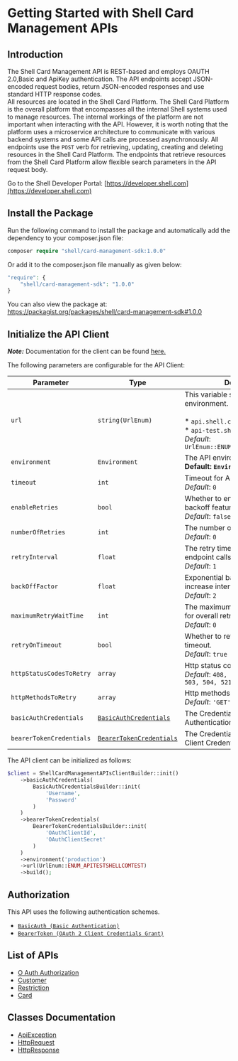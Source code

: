 
# Getting Started with Shell Card Management APIs

## Introduction

The Shell Card Management API is REST-based and employs OAUTH 2.0,Basic and ApiKey authentication.
The API endpoints accept JSON-encoded request bodies, return JSON-encoded responses and use standard HTTP response codes.  
All resources are located in the Shell Card Platform.  The Shell Card Platform is the overall platform that encompasses all the internal Shell systems used to manage resources.
The internal workings of the platform are not important when interacting with the API. However, it is worth noting that the platform uses a microservice architecture to communicate with various backend systems and some API calls are processed asynchronously.
All endpoints use the `POST` verb for retrieving, updating, creating and deleting resources in the Shell Card Platform. The endpoints that retrieve resources from the Shell Card Platform allow flexible search parameters in the API request body.

Go to the Shell Developer Portal: [https://developer.shell.com](https://developer.shell.com)

## Install the Package

Run the following command to install the package and automatically add the dependency to your composer.json file:

```php
composer require "shell/card-management-sdk:1.0.0"
```

Or add it to the composer.json file manually as given below:

```php
"require": {
    "shell/card-management-sdk": "1.0.0"
}
```

You can also view the package at:
https://packagist.org/packages/shell/card-management-sdk#1.0.0

## Initialize the API Client

**_Note:_** Documentation for the client can be found [here.](https://www.github.com/sdks-io/card-management-php-sdk/tree/1.0.0/doc/client.md)

The following parameters are configurable for the API Client:

| Parameter | Type | Description |
|  --- | --- | --- |
| `url` | `string(UrlEnum)` | This variable specifies the type of environment. Environments:<br><br>* `api.shell.com` - Production<br>* `api-test.shell.com` - SIT<br>*Default*: `UrlEnum::ENUM_APITESTSHELLCOMTEST` |
| `environment` | `Environment` | The API environment. <br> **Default: `Environment.PRODUCTION`** |
| `timeout` | `int` | Timeout for API calls in seconds.<br>*Default*: `0` |
| `enableRetries` | `bool` | Whether to enable retries and backoff feature.<br>*Default*: `false` |
| `numberOfRetries` | `int` | The number of retries to make.<br>*Default*: `0` |
| `retryInterval` | `float` | The retry time interval between the endpoint calls.<br>*Default*: `1` |
| `backOffFactor` | `float` | Exponential backoff factor to increase interval between retries.<br>*Default*: `2` |
| `maximumRetryWaitTime` | `int` | The maximum wait time in seconds for overall retrying requests.<br>*Default*: `0` |
| `retryOnTimeout` | `bool` | Whether to retry on request timeout.<br>*Default*: `true` |
| `httpStatusCodesToRetry` | `array` | Http status codes to retry against.<br>*Default*: `408, 413, 429, 500, 502, 503, 504, 521, 522, 524` |
| `httpMethodsToRetry` | `array` | Http methods to retry against.<br>*Default*: `'GET', 'PUT'` |
| `basicAuthCredentials` | [`BasicAuthCredentials`](https://www.github.com/sdks-io/card-management-php-sdk/tree/1.0.0/doc/$a/https://www.github.com/sdks-io/card-management-php-sdk/tree/1.0.0/basic-authentication.md) | The Credentials Setter for Basic Authentication |
| `bearerTokenCredentials` | [`BearerTokenCredentials`](https://www.github.com/sdks-io/card-management-php-sdk/tree/1.0.0/doc/$a/https://www.github.com/sdks-io/card-management-php-sdk/tree/1.0.0/oauth-2-client-credentials-grant.md) | The Credentials Setter for OAuth 2 Client Credentials Grant |

The API client can be initialized as follows:

```php
$client = ShellCardManagementAPIsClientBuilder::init()
    ->basicAuthCredentials(
        BasicAuthCredentialsBuilder::init(
            'Username',
            'Password'
        )
    )
    ->bearerTokenCredentials(
        BearerTokenCredentialsBuilder::init(
            'OAuthClientId',
            'OAuthClientSecret'
        )
    )
    ->environment('production')
    ->url(UrlEnum::ENUM_APITESTSHELLCOMTEST)
    ->build();
```

## Authorization

This API uses the following authentication schemes.

* [`BasicAuth (Basic Authentication)`](https://www.github.com/sdks-io/card-management-php-sdk/tree/1.0.0/doc/$a/https://www.github.com/sdks-io/card-management-php-sdk/tree/1.0.0/basic-authentication.md)
* [`BearerToken (OAuth 2 Client Credentials Grant)`](https://www.github.com/sdks-io/card-management-php-sdk/tree/1.0.0/doc/$a/https://www.github.com/sdks-io/card-management-php-sdk/tree/1.0.0/oauth-2-client-credentials-grant.md)

## List of APIs

* [O Auth Authorization](https://www.github.com/sdks-io/card-management-php-sdk/tree/1.0.0/doc/controllers/o-auth-authorization.md)
* [Customer](https://www.github.com/sdks-io/card-management-php-sdk/tree/1.0.0/doc/controllers/customer.md)
* [Restriction](https://www.github.com/sdks-io/card-management-php-sdk/tree/1.0.0/doc/controllers/restriction.md)
* [Card](https://www.github.com/sdks-io/card-management-php-sdk/tree/1.0.0/doc/controllers/card.md)

## Classes Documentation

* [ApiException](https://www.github.com/sdks-io/card-management-php-sdk/tree/1.0.0/doc/api-exception.md)
* [HttpRequest](https://www.github.com/sdks-io/card-management-php-sdk/tree/1.0.0/doc/http-request.md)
* [HttpResponse](https://www.github.com/sdks-io/card-management-php-sdk/tree/1.0.0/doc/http-response.md)

